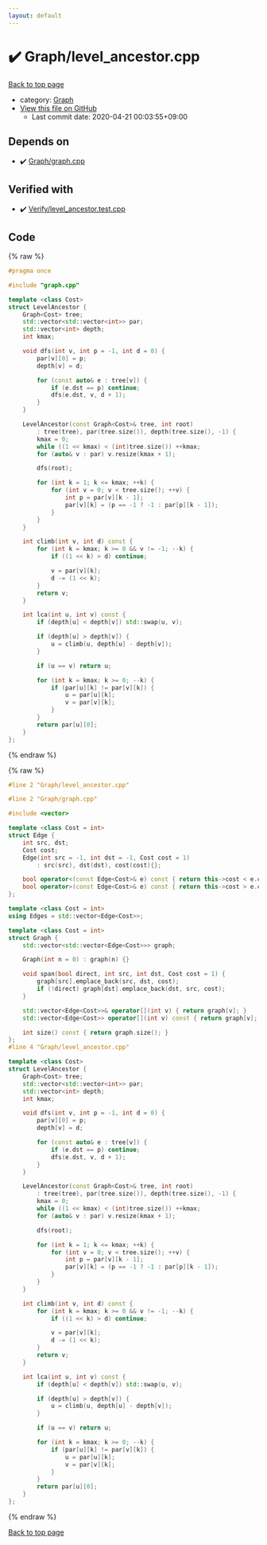 ```yaml
---
layout: default
---
```


<!-- mathjax config similar to math.stackexchange -->
<script type="text/javascript" async
  src="https://cdnjs.cloudflare.com/ajax/libs/mathjax/2.7.5/MathJax.js?config=TeX-MML-AM_CHTML">
</script>
<script type="text/x-mathjax-config">
  MathJax.Hub.Config({
    TeX: { equationNumbers: { autoNumber: "AMS" }},
    tex2jax: {
      inlineMath: [ ['$','$'] ],
      processEscapes: true
    },
    "HTML-CSS": { matchFontHeight: false },
    displayAlign: "left",
    displayIndent: "2em"
  });
</script>

<script type="text/javascript" src="https://cdnjs.cloudflare.com/ajax/libs/jquery/3.4.1/jquery.min.js"></script>
<script src="https://cdn.jsdelivr.net/npm/jquery-balloon-js@1.1.2/jquery.balloon.min.js" integrity="sha256-ZEYs9VrgAeNuPvs15E39OsyOJaIkXEEt10fzxJ20+2I=" crossorigin="anonymous"></script>
<script type="text/javascript" src="../../assets/js/copy-button.js"></script>
<link rel="stylesheet" href="../../assets/css/copy-button.css" />


# :heavy_check_mark: Graph/level_ancestor.cpp

<a href="../../index.html">Back to top page</a>

* category: <a href="../../index.html#4cdbd2bafa8193091ba09509cedf94fd">Graph</a>
* <a href="{{ site.github.repository_url }}/blob/master/Graph/level_ancestor.cpp">View this file on GitHub</a>
    - Last commit date: 2020-04-21 00:03:55+09:00




## Depends on

* :heavy_check_mark: <a href="graph.cpp.html">Graph/graph.cpp</a>


## Verified with

* :heavy_check_mark: <a href="../../verify/Verify/level_ancestor.test.cpp.html">Verify/level_ancestor.test.cpp</a>


## Code

<a id="unbundled"></a>
{% raw %}
```cpp
#pragma once

#include "graph.cpp"

template <class Cost>
struct LevelAncestor {
    Graph<Cost> tree;
    std::vector<std::vector<int>> par;
    std::vector<int> depth;
    int kmax;

    void dfs(int v, int p = -1, int d = 0) {
        par[v][0] = p;
        depth[v] = d;

        for (const auto& e : tree[v]) {
            if (e.dst == p) continue;
            dfs(e.dst, v, d + 1);
        }
    }

    LevelAncestor(const Graph<Cost>& tree, int root)
        : tree(tree), par(tree.size()), depth(tree.size(), -1) {
        kmax = 0;
        while ((1 << kmax) < (int)tree.size()) ++kmax;
        for (auto& v : par) v.resize(kmax + 1);

        dfs(root);

        for (int k = 1; k <= kmax; ++k) {
            for (int v = 0; v < tree.size(); ++v) {
                int p = par[v][k - 1];
                par[v][k] = (p == -1 ? -1 : par[p][k - 1]);
            }
        }
    }

    int climb(int v, int d) const {
        for (int k = kmax; k >= 0 && v != -1; --k) {
            if ((1 << k) > d) continue;

            v = par[v][k];
            d -= (1 << k);
        }
        return v;
    }

    int lca(int u, int v) const {
        if (depth[u] < depth[v]) std::swap(u, v);

        if (depth[u] > depth[v]) {
            u = climb(u, depth[u] - depth[v]);
        }

        if (u == v) return u;

        for (int k = kmax; k >= 0; --k) {
            if (par[u][k] != par[v][k]) {
                u = par[u][k];
                v = par[v][k];
            }
        }
        return par[u][0];
    }
};

```
{% endraw %}

<a id="bundled"></a>
{% raw %}
```cpp
#line 2 "Graph/level_ancestor.cpp"

#line 2 "Graph/graph.cpp"

#include <vector>

template <class Cost = int>
struct Edge {
    int src, dst;
    Cost cost;
    Edge(int src = -1, int dst = -1, Cost cost = 1)
        : src(src), dst(dst), cost(cost){};

    bool operator<(const Edge<Cost>& e) const { return this->cost < e.cost; }
    bool operator>(const Edge<Cost>& e) const { return this->cost > e.cost; }
};

template <class Cost = int>
using Edges = std::vector<Edge<Cost>>;

template <class Cost = int>
struct Graph {
    std::vector<std::vector<Edge<Cost>>> graph;

    Graph(int n = 0) : graph(n) {}

    void span(bool direct, int src, int dst, Cost cost = 1) {
        graph[src].emplace_back(src, dst, cost);
        if (!direct) graph[dst].emplace_back(dst, src, cost);
    }

    std::vector<Edge<Cost>>& operator[](int v) { return graph[v]; }
    std::vector<Edge<Cost>> operator[](int v) const { return graph[v]; }

    int size() const { return graph.size(); }
};
#line 4 "Graph/level_ancestor.cpp"

template <class Cost>
struct LevelAncestor {
    Graph<Cost> tree;
    std::vector<std::vector<int>> par;
    std::vector<int> depth;
    int kmax;

    void dfs(int v, int p = -1, int d = 0) {
        par[v][0] = p;
        depth[v] = d;

        for (const auto& e : tree[v]) {
            if (e.dst == p) continue;
            dfs(e.dst, v, d + 1);
        }
    }

    LevelAncestor(const Graph<Cost>& tree, int root)
        : tree(tree), par(tree.size()), depth(tree.size(), -1) {
        kmax = 0;
        while ((1 << kmax) < (int)tree.size()) ++kmax;
        for (auto& v : par) v.resize(kmax + 1);

        dfs(root);

        for (int k = 1; k <= kmax; ++k) {
            for (int v = 0; v < tree.size(); ++v) {
                int p = par[v][k - 1];
                par[v][k] = (p == -1 ? -1 : par[p][k - 1]);
            }
        }
    }

    int climb(int v, int d) const {
        for (int k = kmax; k >= 0 && v != -1; --k) {
            if ((1 << k) > d) continue;

            v = par[v][k];
            d -= (1 << k);
        }
        return v;
    }

    int lca(int u, int v) const {
        if (depth[u] < depth[v]) std::swap(u, v);

        if (depth[u] > depth[v]) {
            u = climb(u, depth[u] - depth[v]);
        }

        if (u == v) return u;

        for (int k = kmax; k >= 0; --k) {
            if (par[u][k] != par[v][k]) {
                u = par[u][k];
                v = par[v][k];
            }
        }
        return par[u][0];
    }
};

```
{% endraw %}

<a href="../../index.html">Back to top page</a>

